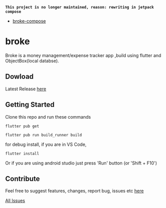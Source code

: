 **```This project is no longer maintained, reason: rewriting in jetpack compose```**

- [broke-compose](https://github.com/DeFerence3/broke-compose.git)

# broke

Broke is a money management/expense tracker app ,build using flutter and ObjectBox(local databse).

## Dowload
Latest Release [here](https://github.com/DeFerence3/broke/releases)


## Getting Started
Clone this repo and run these commands
```
flutter pub get
```
```
flutter pub run build_runner build
```
for debug install, if you are in VS Code,
```
flutter install
```
Or if you are using android studio just press 'Run' button (or 'Shift + F10')

## Contribute
Feel free to suggest features, changes, report bug, issues etc [here](https://github.com/DeFerence3/broke/issues/new)

[All Issues](https://github.com/DeFerence3/broke/issues)
